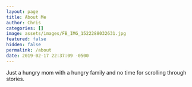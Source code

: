 ```yaml
---
layout: page
title: About Me
author: Chris
categories: []
image: assets/images/FB_IMG_1522288032631.jpg
featured: false
hidden: false
permalink: /about
date: 2019-02-17 22:37:09 -0500
---
```


Just a hungry mom with a hungry family and no time for scrolling through stories.
